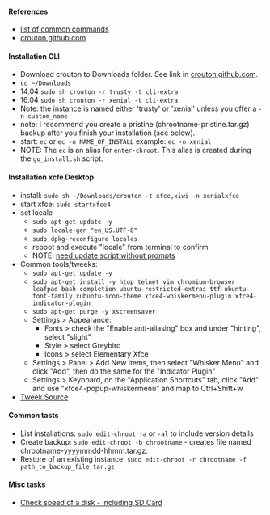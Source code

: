 #### References
* [list of common commands](https://github.com/dnschneid/crouton/wiki/Crouton-Command-Cheat-Sheet)
* [crouton github.com](https://github.com/dnschneid/crouton)

#### Installation CLI
* Download crouton to Downloads folder. See link in [crouton github.com](https://github.com/dnschneid/crouton#usage).
* `cd ~/Downloads`
* 14.04 `sudo sh crouton -r trusty -t cli-extra`
* 16.04 `sudo sh crouton -r xenial -t cli-extra`
* Note: the instance is named either 'trusty' or 'xenial' unless you offer a `-n custom_name`
* note: I recommend you create a pristine (chrootname-pristine.tar.gz) backup after you finish your installation (see below).
* start: `ec` or `ec -n NAME_OF_INSTALL` example: `ec -n xenial`
* NOTE: The `ec` is an alias for `enter-chroot`. This alias is created during the `go_install.sh` script.

#### Installation xcfe Desktop
* install: `sudo sh ~/Downloads/crouton -t xfce,xiwi -n xenialxfce`
* start xfce: `sudo startxfce4`
* set locale
  * `sudo apt-get update -y`
  * `sudo locale-gen "en_US.UTF-8"`
  * `sudo dpkg-reconfigure locales`
  * reboot and execute "locale" from terminal to confirm
  * NOTE: [need update script without prompts](http://serverfault.com/questions/362903/how-do-you-set-a-locale-non-interactively-on-debian-ubuntu)
* Common tools/tweeks:
  * `sudo apt-get update -y`
  * `sudo apt-get install -y htop telnet vim chromium-browser leafpad bash-completion ubuntu-restricted-extras ttf-ubuntu-font-family xubuntu-icon-theme xfce4-whiskermenu-plugin xfce4-indicator-plugin`
  * `sudo apt-get purge -y xscreensaver`
  * Settings > Appearance: 
    * Fonts > check the "Enable anti-aliasing" box and under "hinting", select "slight"
    * Style > select Greybird
    * Icons > select Elementary Xfce
  * Settings > Panel > Add New Items, then select "Whisker Menu" and click "Add", then do the same for the "Indicator Plugin"
  * Settings > Keyboard, on the "Application Shortcuts" tab, click "Add" and use "xfce4-popup-whiskermenu" and map to Ctrl+Shift+w
* [Tweek Source](http://www.webupd8.org/2013/12/things-to-do-after-installing-ubuntu-on.html)

#### Common tasts
* List installations: `sudo edit-chroot -a` or `-al` to include version details
* Create backup: `sudo edit-chroot -b chrootname` - creates file named chrootname-yyyymmdd-hhmm.tar.gz.
* Restore of an existing instance: `sudo edit-chroot -r chrootname -f path_to_backup_file.tar.gz`

#### Misc tasks
* [Check speed of a disk - including SD Card](https://github.com/geerlingguy/raspberry-pi-dramble/issues/7)

